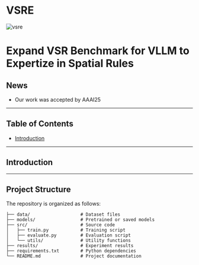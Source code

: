 # VSRE
![vsre](https://github.com/user-attachments/assets/bc065667-c97c-4691-aae7-586c4decc42d)


# Expand VSR Benchmark for VLLM to Expertize in Spatial Rules

## News
- Our work was accepted by AAAI25



---

## Table of Contents

- [Introduction](#introduction)
  


---

## Introduction



---

## Project Structure

The repository is organized as follows:

```plaintext
├── data/                   # Dataset files
├── models/                 # Pretrained or saved models
├── src/                    # Source code
│   ├── train.py            # Training script
│   ├── evaluate.py         # Evaluation script
│   └── utils/              # Utility functions
├── results/                # Experiment results
├── requirements.txt        # Python dependencies
└── README.md               # Project documentation
